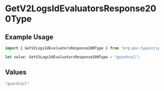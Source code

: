 # GetV2LogsIdEvaluatorsResponse200Type

## Example Usage

```typescript
import { GetV2LogsIdEvaluatorsResponse200Type } from "orq-poc-typescript-multi-env-version/models/operations";

let value: GetV2LogsIdEvaluatorsResponse200Type = "guardrail";
```

## Values

```typescript
"guardrail"
```